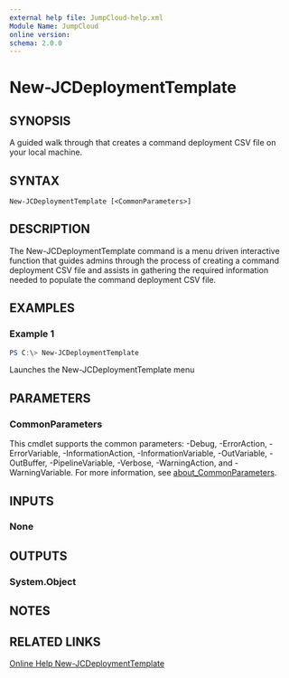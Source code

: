 ```yaml
---
external help file: JumpCloud-help.xml
Module Name: JumpCloud
online version:
schema: 2.0.0
---
```


# New-JCDeploymentTemplate

## SYNOPSIS

A guided walk through that creates a command deployment CSV file on your local machine.

## SYNTAX

```
New-JCDeploymentTemplate [<CommonParameters>]
```

## DESCRIPTION

The New-JCDeploymentTemplate command is a menu driven interactive function that guides admins through the process of creating a command deployment CSV file and assists in gathering the required information needed to populate the command deployment CSV file.

## EXAMPLES

### Example 1
```powershell
PS C:\> New-JCDeploymentTemplate
```

Launches the New-JCDeploymentTemplate menu

## PARAMETERS

### CommonParameters
This cmdlet supports the common parameters: -Debug, -ErrorAction, -ErrorVariable, -InformationAction, -InformationVariable, -OutVariable, -OutBuffer, -PipelineVariable, -Verbose, -WarningAction, and -WarningVariable. For more information, see [about_CommonParameters](http://go.microsoft.com/fwlink/?LinkID=113216).

## INPUTS

### None
## OUTPUTS

### System.Object
## NOTES

## RELATED LINKS

[Online Help New-JCDeploymentTemplate](https://github.com/TheJumpCloud/support/wiki/New-JCDeploymentTemplate)